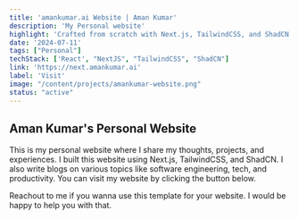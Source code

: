 ```yaml
---
title: 'amankumar.ai Website | Aman Kumar'
description: 'My Personal website'
highlight: 'Crafted from scratch with Next.js, TailwindCSS, and ShadCN'
date: '2024-07-11'
tags: ["Personal"]
techStack: ['React', "NextJS", "TailwindCSS", "ShadCN"]
link: 'https://next.amankumar.ai'
label: 'Visit'
image: "/content/projects/amankumar-website.png"
status: "active"
---
```


## Aman Kumar's Personal Website

This is my personal website where I share my thoughts, projects, and experiences. I built this website using Next.js, TailwindCSS, and ShadCN. I also write blogs on various topics like software engineering, tech, and productivity. You can visit my website by clicking the button below.

Reachout to me if you wanna use this template for your website. I would be happy to help you with that.
